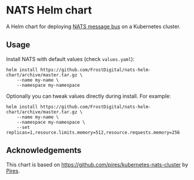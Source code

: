 # NATS Helm chart

A Helm chart for deploying [NATS message bus](https://nats.io/) on a Kubernetes cluster.

## Usage

Install NATS with default values (check `values.yaml`):

```
helm install https://github.com/FrostDigital/nats-helm-chart/archive/master.tar.gz \
	--name my-name \
	--namespace my-namespace
```

Optionally you can tweak values directly during install. For example:

```
helm install https://github.com/FrostDigital/nats-helm-chart/archive/master.tar.gz \
	--name my-name \
	--namespace my-namespace \
	--set replicas=1,resource.limits.memory=512,resource.requests.memory=256
```


## Acknowledgements

This chart is based on https://github.com/pires/kubernetes-nats-cluster by [Pires](https://github.com/pires).

